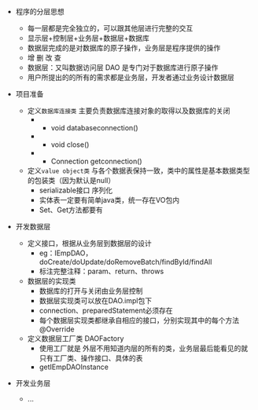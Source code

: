 * 程序的分层思想
	* 每一层都是完全独立的，可以跟其他层进行完整的交互
	* 显示层+控制层+业务层+数据层+数据库
	* 数据层完成的是对数据库的原子操作，业务层是程序提供的操作
	* 增 删 改 查
	* 数据层：又叫数据访问层 DAO 是专门对于数据库进行原子操作
	* 用户所提出的的所有的需求都是业务层，开发者通过业务设计数据层

* 项目准备
	* 定义`数据库连接类` 主要负责数据库连接对象的取得以及数据库的关闭
		* + void databaseconnection()
		* + void close()
		* + Connection getconnection()
	* 定义`value object类` 与各个数据表保持一致，类中的属性是基本数据类型的包装类（因为默认是null）
		* serializable接口 序列化
		* 实体表一定要有简单java类，统一存在VO包内
		* Set、Get方法都要有

* 开发数据层
	* 定义接口，根据从业务层到数据层的设计 
		* eg：IEmpDAO，doCreate/doUpdate/doRemoveBatch/findById/findAll
		* 标注完整注释：param、return、throws
	* 数据层的实现类
		* 数据库的打开与关闭由业务层控制
		* 数据层实现类可以放在DAO.impl包下
		* connection、preparedStatement必须存在
		* 每个数据层实现类都继承自相应的接口，分别实现其中的每个方法 @Override
	* 定义数据层工厂类 DAOFactory
		* 使用工厂就是 外层不用知道内层的所有的类，业务层最后能看见的就只有工厂类、操作接口、具体的表
		* getIEmpDAOInstance 

* 开发业务层
	* ...